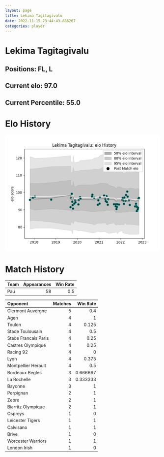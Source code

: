 ```yaml
---  
layout: page  
title: Lekima Tagitagivalu  
date: 2022-11-15 23:44:43.886267  
categories: player  
---
```

# Lekima Tagitagivalu

## Positions: FL, L

## Current elo: 97.0

## Current Percentile: 55.0

# Elo History


![elo history](history_LekimaTagitagivalu.png)
# Match History


| Team   |   Appearances |   Win Rate |
|:-------|--------------:|-----------:|
| Pau    |            58 |        0.5 |

| Opponent             |   Matches |   Win Rate |
|:---------------------|----------:|-----------:|
| Clermont Auvergne    |         5 |   0.4      |
| Agen                 |         4 |   1        |
| Toulon               |         4 |   0.125    |
| Stade Toulousain     |         4 |   0.5      |
| Stade Francais Paris |         4 |   0.25     |
| Castres Olympique    |         4 |   0.25     |
| Racing 92            |         4 |   0        |
| Lyon                 |         4 |   0.375    |
| Montpellier Herault  |         4 |   0.5      |
| Bordeaux Begles      |         3 |   0.666667 |
| La Rochelle          |         3 |   0.333333 |
| Bayonne              |         3 |   1        |
| Perpignan            |         2 |   1        |
| Zebre                |         2 |   1        |
| Biarritz Olympique   |         2 |   1        |
| Ospreys              |         1 |   0        |
| Leicester Tigers     |         1 |   1        |
| Calvisano            |         1 |   1        |
| Brive                |         1 |   0        |
| Worcester Warriors   |         1 |   1        |
| London Irish         |         1 |   0        |
